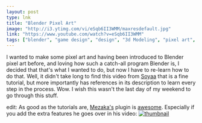 ```yaml
---
layout: post
type: lnk
title: "Blender Pixel Art"
image: "http://i3.ytimg.com/vi/eSqb6II3WMM/maxresdefault.jpg"
link: "https://www.youtube.com/watch?v=eSqb6II3WMM"
tags: ["blender", "game design", "design", "3d Modeling", "pixel art", "art", "how to", "reference", "youtube"]
---
```


I wanted to make some pixel art and having been introduced to Blender pixel art before, and loving how such a catch-all program Blender is, I decided that that's what I wanted to do, but now I have to re-learn how to do that.  Well, it didn't take long to find this video from [Soyaa](https://www.youtube.com/channel/UCk0taWcQZnzVYN1qcSnwlpg) that is a fine tutorial, but more importantly has references in its description to learn every step in the process.  Wow.  I wish this wasn't the last day of my weekend to go through this stuff.

edit: As good as the tutorials are, [Mezaka's](https://www.youtube.com/channel/UCEbQnZQQtzATJreYx78uw6A) plugin is [awesome](https://saturdayxiii.github.io/2021/08/31/3D-Pixel-Art/).  Especially if you add the extra features he goes over in his video:
[![thumbnail](http://i3.ytimg.com/vi/Cwh_TpouPfQ/maxresdefault.jpg)](https://www.youtube.com/watch?v=Cwh_TpouPfQ)
